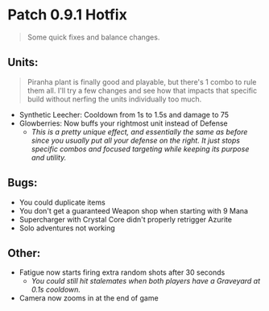 # Patch 0.9.1 Hotfix
> Some quick fixes and balance changes.

## Units:
> Piranha plant is finally good and playable, but there's 1 combo to rule them all. I'll try a few changes and see how that impacts that specific build without nerfing the units individually too much.
- Synthetic Leecher: Cooldown from 1s to 1.5s and damage to 75
- Glowberries: Now buffs your rightmost unit instead of Defense
  - *This is a pretty unique effect, and essentially the same as before since you usually put all your defense on the right. It just stops specific combos and focused targeting while keeping its purpose and utility.*

## Bugs:
- You could duplicate items
- You don't get a guaranteed Weapon shop when starting with 9 Mana
- Supercharger with Crystal Core didn't properly retrigger Azurite
- Solo adventures not working

## Other:
- Fatigue now starts firing extra random shots after 30 seconds
  - *You could still hit stalemates when both players have a Graveyard at 0.1s cooldown.*
- Camera now zooms in at the end of game